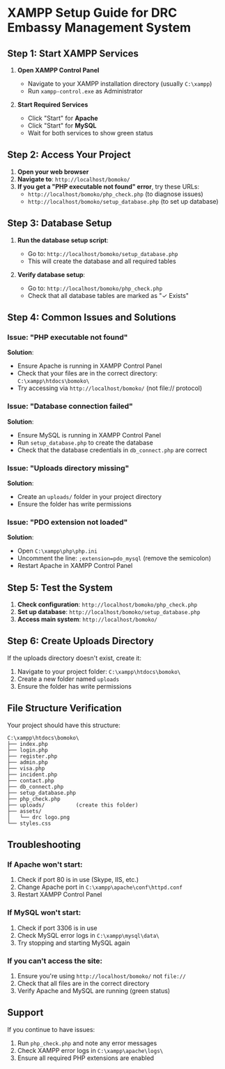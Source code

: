 # XAMPP Setup Guide for DRC Embassy Management System

## Step 1: Start XAMPP Services

1. **Open XAMPP Control Panel**
   - Navigate to your XAMPP installation directory (usually `C:\xampp`)
   - Run `xampp-control.exe` as Administrator

2. **Start Required Services**
   - Click "Start" for **Apache**
   - Click "Start" for **MySQL**
   - Wait for both services to show green status

## Step 2: Access Your Project

1. **Open your web browser**
2. **Navigate to**: `http://localhost/bomoko/`
3. **If you get a "PHP executable not found" error**, try these URLs:
   - `http://localhost/bomoko/php_check.php` (to diagnose issues)
   - `http://localhost/bomoko/setup_database.php` (to set up database)

## Step 3: Database Setup

1. **Run the database setup script**:
   - Go to: `http://localhost/bomoko/setup_database.php`
   - This will create the database and all required tables

2. **Verify database setup**:
   - Go to: `http://localhost/bomoko/php_check.php`
   - Check that all database tables are marked as "✓ Exists"

## Step 4: Common Issues and Solutions

### Issue: "PHP executable not found"
**Solution**: 
- Ensure Apache is running in XAMPP Control Panel
- Check that your files are in the correct directory: `C:\xampp\htdocs\bomoko\`
- Try accessing via `http://localhost/bomoko/` (not file:// protocol)

### Issue: "Database connection failed"
**Solution**:
- Ensure MySQL is running in XAMPP Control Panel
- Run `setup_database.php` to create the database
- Check that the database credentials in `db_connect.php` are correct

### Issue: "Uploads directory missing"
**Solution**:
- Create an `uploads/` folder in your project directory
- Ensure the folder has write permissions

### Issue: "PDO extension not loaded"
**Solution**:
- Open `C:\xampp\php\php.ini`
- Uncomment the line: `;extension=pdo_mysql` (remove the semicolon)
- Restart Apache in XAMPP Control Panel

## Step 5: Test the System

1. **Check configuration**: `http://localhost/bomoko/php_check.php`
2. **Set up database**: `http://localhost/bomoko/setup_database.php`
3. **Access main system**: `http://localhost/bomoko/`

## Step 6: Create Uploads Directory

If the uploads directory doesn't exist, create it:
1. Navigate to your project folder: `C:\xampp\htdocs\bomoko\`
2. Create a new folder named `uploads`
3. Ensure the folder has write permissions

## File Structure Verification

Your project should have this structure:
```
C:\xampp\htdocs\bomoko\
├── index.php
├── login.php
├── register.php
├── admin.php
├── visa.php
├── incident.php
├── contact.php
├── db_connect.php
├── setup_database.php
├── php_check.php
├── uploads/          (create this folder)
├── assets/
│   └── drc logo.png
└── styles.css
```

## Troubleshooting

### If Apache won't start:
1. Check if port 80 is in use (Skype, IIS, etc.)
2. Change Apache port in `C:\xampp\apache\conf\httpd.conf`
3. Restart XAMPP Control Panel

### If MySQL won't start:
1. Check if port 3306 is in use
2. Check MySQL error logs in `C:\xampp\mysql\data\`
3. Try stopping and starting MySQL again

### If you can't access the site:
1. Ensure you're using `http://localhost/bomoko/` not `file://`
2. Check that all files are in the correct directory
3. Verify Apache and MySQL are running (green status)

## Support

If you continue to have issues:
1. Run `php_check.php` and note any error messages
2. Check XAMPP error logs in `C:\xampp\apache\logs\`
3. Ensure all required PHP extensions are enabled 